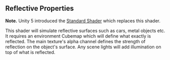 #
Reflective Properties
---------------------

**Note.** Unity 5 introduced the [Standard Shader](shader-StandardShader) which replaces this shader.

This shader will simulate reflective surfaces such as cars, metal objects etc. It requires an environment Cubemap which will define what exactly is reflected. The main texture's alpha channel defines the strength of reflection on the object's surface. Any scene lights will add illumination on top of what is reflected.
